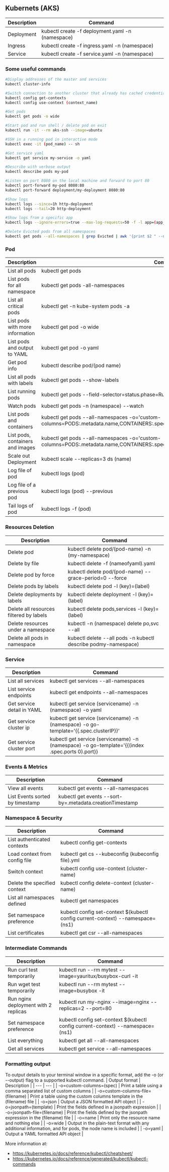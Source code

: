 ## Kubernets (AKS)

| Description | Command |
| --- | --- |
|Deployment|kubectl create -f deployment.yaml -n (namespace)|
|Ingress|kubectl create -f ingress.yaml -n (namespace)|
|Service|kubectl create -f service.yaml -n (namespace)|

### Some useful commands
```bash
#Display addresses of the master and services
kubectl cluster-info

#Switch connection to another cluster that already has cached credentials
kubectl config get-contexts
kubectl config use-context (context_name)

#Get pods
kubectl get pods -o wide

#Start pod and run shell / delete pod on exit
kubectl run -it --rm aks-ssh --image=ubuntu

#SSH in a running pod in interactive mode
kubectl exec -it (pod_name) -- sh

#Get service yaml
kubectl get service my-service -o yaml

#Describe with verbose output
kubectl describe pods my-pod

#Listen on port 8080 on the local machine and forward to port 80
kubectl port-forward my-pod 8080:80
kubectl port-forward deployment/my-deployment 8080:80

#Show logs
kubectl logs --since=1h http-deployment
kubectl logs --tail=20 http-deployment

#Show logs from a specific app
kubectl logs --ignore-errors=true --max-log-requests=50 -f -l app=(app_name)

#Delete Evicted pods from all namespaces
kubectl get pods --all-namespaces | grep Evicted | awk '{print $2 " --namespace=" $1}' | xargs -n 2 -d '\n' bash -c 'kubectl delete pod $0 $1'
```
### Pod
| Description | Command |
| --- | --- |
|List all pods|kubectl get pods|
|List pods for all namespace|kubectl get pods -all-namespaces|
|List all critical pods|kubectl get -n kube-system pods -a|
|List pods with more information|kubectl get pod -o wide|
|List pods and output to YAML|kubectl get pod -o yaml|
|Get pod info|kubectl describe pod/(pod name)|
|List all pods with labels|kubectl get pods --show-labels|
|List running pods|kubectl get pods --field-selector=status.phase=Running --all-namespaces|
|Watch pods|kubectl get pods -n (namespace) --watch|
|List pods and containers|kubectl get pods --all-namespaces -o='custom-columns=PODS:.metadata.name,CONTAINERS:.spec.containers[*].name'|
|List pods, containers and images|kubectl get pods --all-namespaces -o='custom-columns=PODS:.metadata.name,CONTAINERS:.spec.containers[*].name,Images:.spec.containers[*].image'|
|Scale out Deployment|kubectl scale --replicas=3 ds (name)|
|Log file of pod|kubectl logs (pod)|
|Log file of a previous pod|kubectl logs (pod) --previous|
|Tail logs of pod|kubectl logs -f (pod)|

### Resources Deletion
| Description | Command |
| --- | --- |
|Delete pod|kubectl delete pod/(pod-name) -n (my-namespace)|
|Delete by file|kubectl delete -f (nameofyaml).yaml|
|Delete pod by force|kubectl delete pod/(pod-name) --grace-period=0 --force|
|Delete pods by labels|kubectl delete pod -l (key)=(label)|
|Delete deployments by labels|kubectl delete deployment -l (key)=(label)|
|Delete all resources filtered by labels|kubectl delete pods,services -l (key)=(label)|
|Delete resources under a namespace|kubectl -n (namespace) delete po,svc --all|
|Delete all pods in namespace|kubectl delete --all pods -n kubectl describe podmy-namespace)|

### Service
| Description | Command |
| --- | --- |
|List all services|kubectl get services --all-namespaces|
|List service endpoints|kubectl get endpoints --all-namespaces|
|Get service detail in YAML|kubectl get service (servicename) -n (namespace) -o yaml|
|Get service cluster ip|kubectl get service (servicename) -n (namespace) -o go-template='{{.spec.clusterIP}}'|
|Get service cluster port|kubectl get service (servicename) -n (namespace) -o go-template='{{(index .spec.ports 0).port}}|

### Events & Metrics
| Description | Command |
| --- | --- |
|View all events|kubectl get events --all-namespaces|
|List Events sorted by timestamp|kubectl get events --sort-by=.metadata.creationTimestamp|

### Namespace & Security
| Description | Command |
| --- | --- |
|List authenticated contexts|kubectl config get-contexts|
|Load context from config file|kubectl get cs --kubeconfig (kubeconfig file).yml|
|Switch context|kubectl config use-context (cluster-name)|
|Delete the specified context|kubectl config delete-context (cluster-name)|
|List all namespaces defined|kubectl get namespaces|
|Set namespace preference|kubectl config set-context $(kubectl config current-context) --namespace=(ns1)|
|List certificates|kubectl get csr --all-namespaces|

### Intermediate Commands
| Description | Command |
| --- | --- |
|Run curl test temporarily|kubectl run --rm mytest --image=yauritux/busybox-curl -it|
|Run wget test temporarily|kubectl run --rm mytest --image=busybox -it|
|Run nginx deployment with 2 replicas|kubectl run my-nginx --image=nginx --replicas=2 --port=80|
|Set namespace preference|kubectl config set-context $(kubectl config current-context) --namespace=(ns1)|
|List everything|kubectl get all --all-namespaces|
|Get all services|kubectl get service --all-namespaces|


### Formatting output
To output details to your terminal window in a specific format, add the -o (or --output) flag to a supported kubectl command.
| Output format | Description |
| --- | --- |
| -o=custom-columns=(spec) | Print a table using a comma separated list of custom columns |
| -o=custom-columns-file=(filename) | Print a table using the custom columns template in the (filename) file |
| -o=json | Output a JSON formatted API object |
| -o=jsonpath=(template) | Print the fields defined in a jsonpath expression |
| -o=jsonpath-file=(filename) | Print the fields defined by the jsonpath expression in the (filename) file |
| -o=name | Print only the resource name and nothing else |
| -o=wide | Output in the plain-text format with any additional information, and for pods, the node name is included |
| -o=yaml | Output a YAML formatted API object |

More information at:
* https://kubernetes.io/docs/reference/kubectl/cheatsheet/
* https://kubernetes.io/docs/reference/generated/kubectl/kubectl-commands

